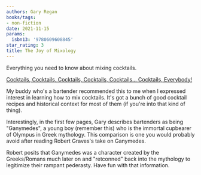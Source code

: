 ```yaml
---
authors: Gary Regan
books/tags:
- non-fiction
date: 2021-11-15
params:
  isbn13: '9780609608845'
star_rating: 3
title: The Joy of Mixology
---
```


Everything you need to know about mixing cocktails.

<!--more-->

[Cocktails, Cocktails, Cocktails, Cocktails, Cocktails... Cocktails, Everybody!](https://strategineer.com/cocktails/)

My buddy who's a bartender recommended this to me when I expressed interest in
learning how to mix cocktails. It's got a bunch of good cocktail recipes and
historical context for most of them (if you're into that kind of thing).

Interestingly, in the first few pages, Gary describes bartenders as being
"Ganymedes", a young boy (remember this) who is the immortal cupbearer of
Olympus in Greek mythology. This comparison is one you would probably avoid
after reading Robert Graves's take on Ganymedes.

Robert posits that Ganymedes was a character created by the Greeks/Romans much
later on and "retconned" back into the mythology to legitimize their rampant
pederasty. Have fun with that information.
